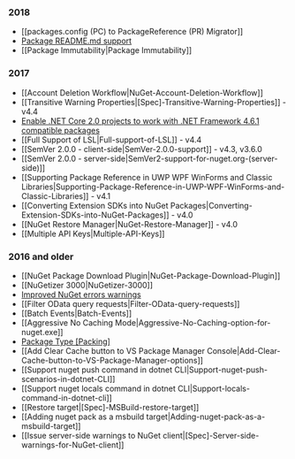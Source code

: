 ### 2018
* [[packages.config (PC) to PackageReference (PR) Migrator]]
* [Package README.md support](Package-README.md-support)
* [[Package Immutability|Package Immutability]]

### 2017
* [[Account Deletion Workflow|NuGet-Account-Deletion-Workflow]]
* [[Transitive Warning Properties|[Spec]-Transitive-Warning-Properties]] - v4.4
* [Enable .NET Core 2.0 projects to work with .NET Framework 4.6.1 compatible packages](https://github.com/NuGet/Home/wiki/Enable-.NET-Core-2.0-projects-to-work-with-.NET-Framework-4.6.1-compatible-packages)
* [[Full Support of LSL|Full-support-of-LSL]] - v4.4
* [[SemVer 2.0.0 - client-side|SemVer-2.0.0-support]] - v4.3, v3.6.0
* [[SemVer 2.0.0 - server-side|SemVer2-support-for-nuget.org-(server-side)]]
* [[Supporting Package Reference in UWP WPF WinForms and Classic Libraries|Supporting-Package-Reference-in-UWP-WPF-WinForms-and-Classic-Libraries]] - v4.1
* [[Converting Extension SDKs into NuGet Packages|Converting-Extension-SDKs-into-NuGet-Packages]] - v4.0
* [[NuGet Restore Manager|NuGet-Restore-Manager]] - v4.0
* [[Multiple API Keys|Multiple-API-Keys]]

### 2016 and older
* [[NuGet Package Download Plugin|NuGet-Package-Download-Plugin]]
* [[NuGetizer 3000|NuGetizer-3000]]
* [Improved NuGet errors warnings](https://github.com/NuGet/Home/wiki/Improved-NuGet-warnings)
* [[Filter OData query requests|Filter-OData-query-requests]]
* [[Batch Events|Batch-Events]]
* [[Aggressive No Caching Mode|Aggressive-No-Caching-option-for-nuget.exe]]
* [Package Type \[Packing\]](https://github.com/NuGet/Home/wiki/Package-Type-%5BPacking%5D)
* [[Add Clear Cache button to VS Package Manager Console|Add-Clear-Cache-button-to-VS-Package-Manager-options]]
* [[Support nuget push command in dotnet CLI|Support-nuget-push-scenarios-in-dotnet-CLI]]
* [[Support nuget locals command in dotnet CLI|Support-locals-command-in-dotnet-cli]]
* [[Restore target|[Spec]-MSBuild-restore-target]]
* [[Adding nuget pack as a msbuild target|Adding-nuget-pack-as-a-msbuild-target]]
* [[Issue server-side warnings to NuGet client|[Spec]-Server-side-warnings-for-NuGet-client]]

